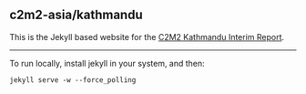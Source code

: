 ## c2m2-asia/kathmandu

This is the Jekyll based website for the [C2M2 Kathmandu Interim Report](https://c2m2-asia.github.io/kathmandu).

---

To run locally, install jekyll in your system, and then: 

```
jekyll serve -w --force_polling
```
